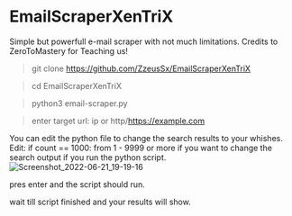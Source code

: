 # EmailScraperXenTriX
Simple but powerfull e-mail scraper with not much limitations. Credits to ZeroToMastery for Teaching us!

>git clone https://github.com/ZzeusSx/EmailScraperXenTriX

>cd EmailScraperXenTriX

>python3 email-scraper.py

>enter target url: ip or http/https://example.com


You can edit the python file to change the search results to your whishes.
Edit: if count == 1000: from 1 - 9999 or more if you want to change the search output if you run the python script.
![Screenshot_2022-06-21_19-19-16](https://user-images.githubusercontent.com/88929402/174860429-71cb71ad-c95a-495d-9ec9-6622cf650a0e.png)

pres enter and the script should run.

wait till script finished and your results will show.
